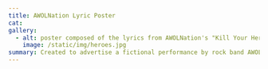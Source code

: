 ```yaml
---
title: AWOLNation Lyric Poster
cat:
gallery:
  - alt: poster composed of the lyrics from AWOLNation's "Kill Your Heroes"
    image: /static/img/heroes.jpg
summary: Created to advertise a fictional performance by rock band AWOLNation, the poster features an abstract illustration composed of the lyrics from the band’s single “Kill Your Heroes”. The illustration is modeled to evoke a splatter effect, which combined with the bright red color, gives the poster a sense of vitality.
---
```

